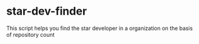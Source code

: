 # star-dev-finder
This script helps you find the star developer in a organization on the basis of repository count
